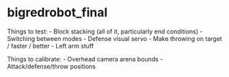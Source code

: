 # bigredrobot_final

Things to test:
    - Block stacking (all of it, particularly end conditions)
    - Switching between modes
    - Defense visual servo
    - Make throwing on target / faster / better
    - Left arm stuff
    
Things to calibrate:
    - Overhead camera arena bounds
    - Attack/defense/throw positions
    
    
